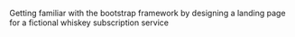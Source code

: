 Getting familiar with the bootstrap framework by designing a landing page for a fictional whiskey subscription service
